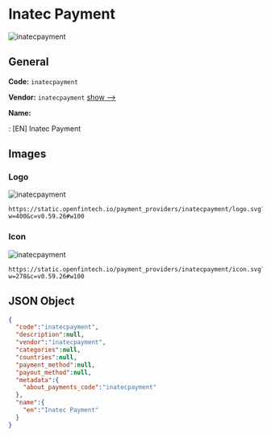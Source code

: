 
# Inatec Payment 
![inatecpayment](https://static.openfintech.io/payment_providers/inatecpayment/logo.svg?w=400&c=v0.59.26#w100)  

## General 
 
**Code:** `inatecpayment` 
 
**Vendor:** `inatecpayment` [show -->](/vendors/inatecpayment/) 
 
**Name:** 
 
:	[EN] Inatec Payment 
 

## Images 

### Logo 
 
![inatecpayment](https://static.openfintech.io/payment_providers/inatecpayment/logo.svg?w=400&c=v0.59.26#w100)  

```
https://static.openfintech.io/payment_providers/inatecpayment/logo.svg?w=400&c=v0.59.26#w100
```  

### Icon 
 
![inatecpayment](https://static.openfintech.io/payment_providers/inatecpayment/icon.svg?w=278&c=v0.59.26#w100)  

```
https://static.openfintech.io/payment_providers/inatecpayment/icon.svg?w=278&c=v0.59.26#w100
```  

## JSON Object 

```json
{
  "code":"inatecpayment",
  "description":null,
  "vendor":"inatecpayment",
  "categories":null,
  "countries":null,
  "payment_method":null,
  "payout_method":null,
  "metadata":{
    "about_payments_code":"inatecpayment"
  },
  "name":{
    "en":"Inatec Payment"
  }
}
```  
